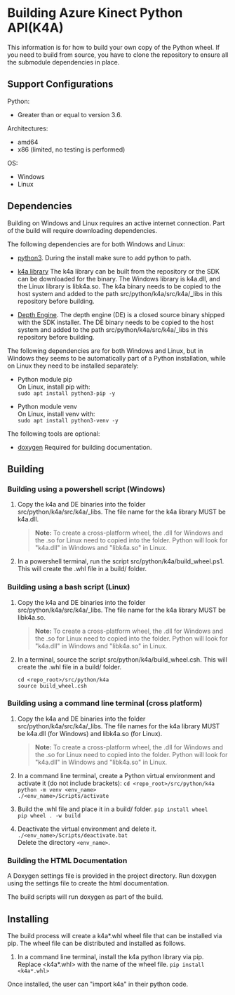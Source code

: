 # Building Azure Kinect Python API(K4A)

This information is for how to build your own copy of the Python wheel. 
If you need to build from source, you have to clone the repository to ensure all the submodule dependencies in place.

## Support Configurations

Python:
* Greater than or equal to version 3.6.

Architectures: 
* amd64
* x86 (limited, no testing is performed)

OS:
* Windows
* Linux

## Dependencies

Building on Windows and Linux requires an active internet connection. Part of the
build will require downloading dependencies.

The following dependencies are for both Windows and Linux:

* [python3](https://www.python.org/getit/). During the install make sure to add
  python to path.
  
* [k4a library](../../../../docs/building.md)
  The k4a library can be built from the repository or the SDK can be downloaded
  for the binary. The Windows library is k4a.dll, and the Linux library is libk4a.so.
  The k4a binary needs to be copied to the host system and added 
  to the path src/python/k4a/src/k4a/_libs in this repository before building.

* [Depth Engine](../../../../docs/depthengine.md). 
  The depth engine (DE) is a closed source binary shipped with the
  SDK installer. The DE binary needs to be copied to the host system and added 
  to the path src/python/k4a/src/k4a/_libs in this repository before building.

The following dependencies are for both Windows and Linux, but in Windows they seems to be
automatically part of a Python installation, while on Linux they need to be installed
separately:

* Python module pip  
   On Linux, install pip with:  
   `sudo apt install python3-pip -y`  
   
* Python module venv  
   On Linux, install venv with:  
   `sudo apt install python3-venv -y`

The following tools are optional:

* [doxygen](https://github.com/doxygen/doxygen)
  Required for building documentation.


## Building

### Building using a powershell script (Windows)

1. Copy the k4a and DE binaries into the folder src/python/k4a/src/k4a/_libs. 
   The file name for the k4a library MUST be k4a.dll.
   
    >**Note:** To create a cross-platform wheel, the .dll for Windows and the .so for Linux need to
    >copied into the folder. Python will look for "k4a.dll" in Windows and "libk4a.so" in Linux.

2. In a powershell terminal, run the script src/python/k4a/build_wheel.ps1.
   This will create the .whl file in a build/ folder.

### Building using a bash script (Linux)

1. Copy the k4a and DE binaries into the folder src/python/k4a/src/k4a/_libs.
   The file name for the k4a library MUST be libk4a.so.
   
    >**Note:** To create a cross-platform wheel, the .dll for Windows and the .so for Linux need to
    >copied into the folder. Python will look for "k4a.dll" in Windows and "libk4a.so" in Linux.

2. In a terminal, source the script src/python/k4a/build_wheel.csh.
   This will create the .whl file in a build/ folder.
   
    `cd <repo_root>/src/python/k4a`  
    `source build_wheel.csh`  
   
### Building using a command line terminal (cross platform)

1. Copy the k4a and DE binaries into the folder src/python/k4a/src/k4a/_libs.
   The file names for the k4a library MUST be k4a.dll (for Windows) and libk4a.so (for Linux).
   
    >**Note:** To create a cross-platform wheel, the .dll for Windows and the .so for Linux need to
    >copied into the folder. Python will look for "k4a.dll" in Windows and "libk4a.so" in Linux.

2. In a command line terminal, create a Python virtual environment and activate it (do not include brackets):
    `cd <repo_root>/src/python/k4a`  
    `python -m venv <env_name>`  
    `./<env_name>/Scripts/activate`  
      
3. Build the .whl file and place it in a build/ folder.
    `pip install wheel`  
    `pip wheel . -w build`  

4. Deactivate the virtual environment and delete it.  
    `./<env_name>/Scripts/deactivate.bat`  
    Delete the directory `<env_name>`.
      
### Building the HTML Documentation

A Doxygen settings file is provided in the project directory. Run doxygen using the
settings file to create the html documentation. 

The build scripts will run doxygen as part of the build.
      
## Installing

The build process will create a k4a*.whl wheel file that can be installed via pip.
The wheel file can be distributed and installed as follows.

1. In a command line terminal, install the k4a python library via pip.
   Replace <k4a*.whl> with the name of the wheel file.
    `pip install <k4a*.whl>`
      
Once installed, the user can "import k4a" in their python code.